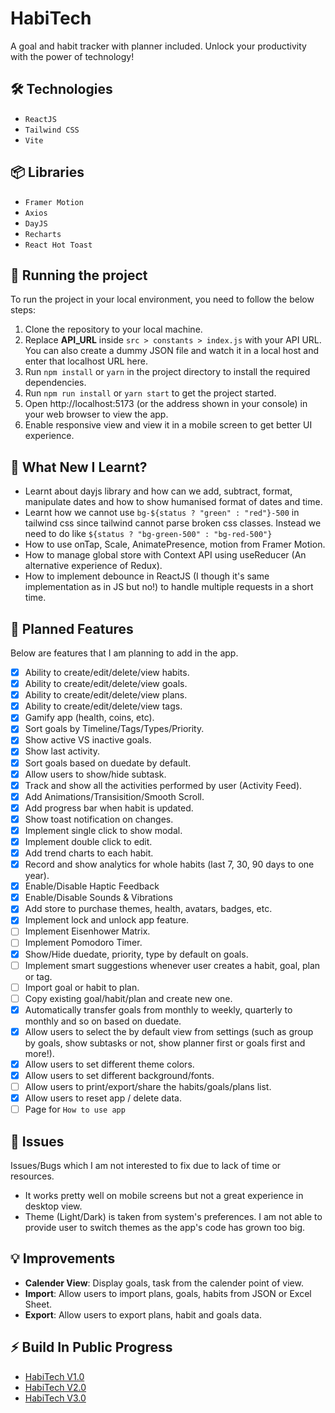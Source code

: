 # HabiTech

A goal and habit tracker with planner included. Unlock your productivity with the power of technology!

## 🛠️ Technologies

- `ReactJS`
- `Tailwind CSS`
- `Vite`

## 📦 Libraries

- `Framer Motion`
- `Axios`
- `DayJS`
- `Recharts`
- `React Hot Toast`

## 🚦 Running the project

To run the project in your local environment, you need to follow the below steps:

1. Clone the repository to your local machine.
2. Replace **API_URL** inside `src > constants > index.js` with your API URL. You can also create a dummy JSON file and watch it in a local host and enter that localhost URL here.
3. Run `npm install` or `yarn` in the project directory to install the required dependencies.
4. Run `npm run install` or `yarn start` to get the project started.
5. Open http://localhost:5173 (or the address shown in your console) in your web browser to view the app.
6. Enable responsive view and view it in a mobile screen to get better UI experience.

## 🧠 What New I Learnt?

- Learnt about dayjs library and how can we add, subtract, format, manipulate dates and how to show humanised format of dates and time.
- Learnt how we cannot use `bg-${status ? "green" : "red"}-500` in tailwind css since tailwind cannot parse broken css classes. Instead we need to do like `${status ? "bg-green-500" : "bg-red-500"}`
- How to use onTap, Scale, AnimatePresence, motion from Framer Motion.
- How to manage global store with Context API using useReducer (An alternative experience of Redux).
- How to implement debounce in ReactJS (I though it's same implementation as in JS but no!) to handle multiple requests in a short time.

## 🚀 Planned Features

Below are features that I am planning to add in the app.

- [x] Ability to create/edit/delete/view habits.
- [x] Ability to create/edit/delete/view goals.
- [x] Ability to create/edit/delete/view plans.
- [x] Ability to create/edit/delete/view tags.
- [x] Gamify app (health, coins, etc).
- [x] Sort goals by Timeline/Tags/Types/Priority.
- [x] Show active VS inactive goals.
- [x] Show last activity.
- [x] Sort goals based on duedate by default.
- [x] Allow users to show/hide subtask.
- [x] Track and show all the activities performed by user (Activity Feed).
- [x] Add Animations/Transisition/Smooth Scroll.
- [x] Add progress bar when habit is updated.
- [x] Show toast notification on changes.
- [x] Implement single click to show modal.
- [x] Implement double click to edit.
- [x] Add trend charts to each habit.
- [x] Record and show analytics for whole habits (last 7, 30, 90 days to one year).
- [x] Enable/Disable Haptic Feedback
- [x] Enable/Disable Sounds & Vibrations
- [x] Add store to purchase themes, health, avatars, badges, etc.
- [x] Implement lock and unlock app feature.
- [ ] Implement Eisenhower Matrix.
- [ ] Implement Pomodoro Timer.
- [x] Show/Hide duedate, priority, type by default on goals.
- [ ] Implement smart suggestions whenever user creates a habit, goal, plan or tag.
- [ ] Import goal or habit to plan.
- [ ] Copy existing goal/habit/plan and create new one.
- [x] Automatically transfer goals from monthly to weekly, quarterly to monthly and so on based on duedate.
- [x] Allow users to select the by default view from settings (such as group by goals, show subtasks or not, show planner first or goals first and more!).
- [x] Allow users to set different theme colors.
- [x] Allow users to set different background/fonts.
- [ ] Allow users to print/export/share the habits/goals/plans list.
- [x] Allow users to reset app / delete data.
- [ ] Page for `How to use app`

## 🐞 Issues

Issues/Bugs which I am not interested to fix due to lack of time or resources.

- It works pretty well on mobile screens but not a great experience in desktop view.
- Theme (Light/Dark) is taken from system's preferences. I am not able to provide user to switch themes as the app's code has grown too big.

## 💡 Improvements

- **Calender View**: Display goals, task from the calender point of view.
- **Import**: Allow users to import plans, goals, habits from JSON or Excel Sheet.
- **Export**: Allow users to export plans, habit and goals data.

## ⚡️ Build In Public Progress

- [HabiTech V1.0](https://www.linkedin.com/posts/nooruddin-shaikh_developer-habits-habitech-activity-7164270082024431616-L-IQ?utm_source=share&utm_medium=member_desktop)
- [HabiTech V2.0](https://www.linkedin.com/posts/nooruddin-shaikh_tailwindcss-react-api-activity-7166338128054534147-_NnH?utm_source=share&utm_medium=member_desktop)
- [HabiTech V3.0](https://www.linkedin.com/posts/nooruddin-shaikh_framermotion-priority-deadline-activity-7168499155403751424-k7FX?utm_source=share&utm_medium=member_desktop)

